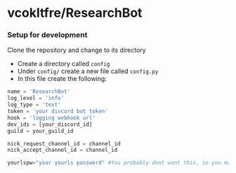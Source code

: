 # vcokltfre/ResearchBot

### Setup for development

Clone the repository and change to its directory
- Create a directory called `config`
- Under `config/` create a new file called `config.py`
- In this file create the following:
```py
name = 'ResearchBot'
log_level = 'info'
log_type = 'text'
token = 'your discord bot token'
hook = 'logging webhook url'
dev_ids = [your_discord_id]
guild = your_guild_id

nick_request_channel_id = channel_id
nick_accept_channel_id = channel_id

yourlspw="your yourls password" #You probably dont want this, so you may want to comment out the line that says "bot.cogs.utility.links" in main.py
```